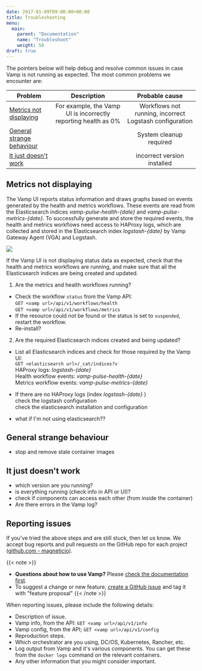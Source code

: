 ```yaml
---
date: 2017-01-09T09:00:00+00:00
title: Troubleshooting
menu:
  main:
    parent: "Documentation"
    name: "Troubleshoot"
    weight: 50
draft: true
---
```


The pointers below will help debug and resolve common issues in case Vamp is not running as expected. The most common problems we encounter are:

| Problem         | Description           | Probable cause    
| ----------------- |:-----------------:|:----------------:| 
| [Metrics not displaying](/documentation/troubleshoot/#metrics-not-displaying) |   For example, the Vamp UI is incorrectly reporting health as 0%   |  Workflows not running,  incorrect Logstash configuration
| [General strange behaviour](/documentation/troubleshoot/#general-strange-behaviour) |      |  System cleanup required
| [It just doesn't work](/documentation/troubleshoot/#it-just-doesn-t-work) |      |  incorrect version installed 

## Metrics not displaying
The Vamp UI reports status information and draws graphs based on events generated by the health and metrics workflows. These events are read from the Elasticsearch indices _vamp-pulse-health-{date}_ and _vamp-pulse-metrics-{date}_. To successfully generate and store the required events, the health and metrics workflows need access to HAProxy logs, which are collected and stored in the Elasticsearch index _logstash-{date}_ by Vamp Gateway Agent (VGA) and Logstash.

![](/images/diagram/events-and-metrics-flow.svg)

If the Vamp UI is not displaying status data as expected, check that the health and metrics workflows are running, and make sure that all the Elasticsearch indices are being created and updated.

1. Are the metrics and health workflows running?  
  * Check the workflow `status` from the Vamp API:  
  `GET <vamp url>/api/v1/workflows/health`  
  `GET <vamp url>/api/v1/workflows/metrics`
  * If the resource could not be found or the status is set to `suspended`, restart the workflow.  
  * Re-install?


2. Are the required Elasticsearch indices created and being updated?  
  * List all Elasticsearch indices and check for those required by the Vamp UI:  
  `GET <elasticsearch url>/_cat/indices?v`  
    HAProxy logs: _logstash-{date}_     
    Health workflow events: _vamp-pulse-health-{date}_  
    Metrics workflow events: _vamp-pulse-metrics-{date}_  
   
  * If there are no HAProxy logs (index _logstash-{date}_ )  
  check the logstash configuration  
  check the elasticsearch installation and configuration  
  
  * what if I'm not using elasticsearch??

## General strange behaviour

- stop and remove stale container images

## It just doesn't work

- which version are you running?
- is everything running (check info in API or UI)?
- check if components can access each other (from inside the container)
- Are there errors in the Vamp log?

## Reporting issues

If you've tried the above steps and are still stuck, then let us know. We accept bug reports and pull requests on the GitHub repo for each project ([github.com - magneticio](https://github.com/magneticio)).

{{< note >}}                                  
* **Questions about how to use Vamp?** Please [check the documentation first](/documentation/).
* To suggest a change or new feature, [create a GitHub issue](https://github.com/magneticio/vamp/issues) and tag it with "feature proposal"
{{< /note >}}

When reporting issues, please include the following details:

- Description of issue.
- Vamp info, from the API: `GET <vamp url>/api/v1/info`
- Vamp config, from the API; `GET <vamp url>/api/v1/config`
- Reproduction steps.
- Which orchestrator are you using, DC/OS, Kubernetes, Rancher, etc.
- Log output from Vamp and it's various components. You can get these from the `docker logs` command on the relevant containers.
- Any other information that you might consider important.